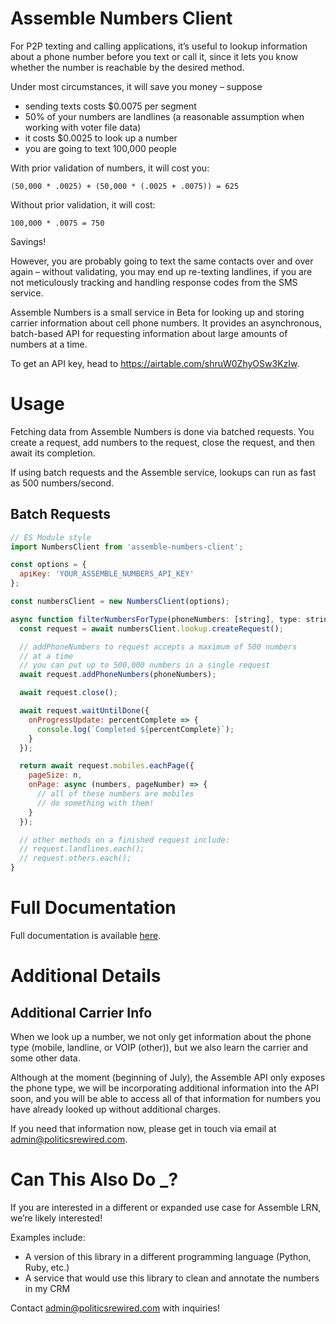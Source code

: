 # Assemble Numbers Client

For P2P texting and calling applications, it’s useful to lookup information about a phone number before you text or call it, since it lets you know whether the number is reachable by the desired method.

Under most circumstances, it will save you money – suppose

- sending texts costs \$0.0075 per segment
- 50% of your numbers are landlines (a reasonable assumption when working with voter file data)
- it costs \$0.0025 to look up a number
- you are going to text 100,000 people

With prior validation of numbers, it will cost you:

    (50,000 * .0025) + (50,000 * (.0025 + .0075)) = 625

Without prior validation, it will cost:

    100,000 * .0075 = 750

Savings!

However, you are probably going to text the same contacts over and over again – without validating, you may end up re-texting landlines, if you are not meticulously tracking and handling response codes from the SMS service.

Assemble Numbers is a small service in Beta for looking up and storing carrier information about cell phone numbers. It provides an asynchronous, batch-based API for requesting information about large amounts of numbers at a time.

To get an API key, head to https://airtable.com/shruW0ZhyOSw3KzIw.

# Usage

Fetching data from Assemble Numbers is done via batched requests. You create a request, add numbers to the request, close the request, and then await its completion.

If using batch requests and the Assemble service, lookups can run as fast as 500 numbers/second.

## Batch Requests

```javascript
// ES Module style
import NumbersClient from 'assemble-numbers-client';

const options = {
  apiKey: 'YOUR_ASSEMBLE_NUMBERS_API_KEY'
};

const numbersClient = new NumbersClient(options);

async function filterNumbersForType(phoneNumbers: [string], type: string) {
  const request = await numbersClient.lookup.createRequest();

  // addPhoneNumbers to request accepts a maximum of 500 numbers
  // at a time
  // you can put up to 500,000 numbers in a single request
  await request.addPhoneNumbers(phoneNumbers);

  await request.close();

  await request.waitUntilDone({
    onProgressUpdate: percentComplete => {
      console.log(`Completed ${percentComplete}`);
    }
  });

  return await request.mobiles.eachPage({
    pageSize: n,
    onPage: async (numbers, pageNumber) => {
      // all of these numbers are mobiles
      // do something with them!
    }
  });

  // other methods on a finished request include:
  // request.landlines.each();
  // request.others.each();
}
```

# Full Documentation

Full documentation is available [here](https://politics-rewired.github.io/numbers-client/).

# Additional Details

## Additional Carrier Info

When we look up a number, we not only get information about the phone type (mobile, landline, or VOIP (other)), but we also learn the carrier and some other data.

Although at the moment (beginning of July), the Assemble API only exposes the phone type, we will be incorporating additional information into the API soon, and you will be able to access all of that information for numbers you have already looked up without additional charges.

If you need that information now, please get in touch via email at admin@politicsrewired.com.

# Can This Also Do **\_**?

If you are interested in a different or expanded use case for Assemble LRN, we’re likely interested!

Examples include:

- A version of this library in a different programming language (Python, Ruby, etc.)
- A service that would use this library to clean and annotate the numbers in my CRM

Contact admin@politicsrewired.com with inquiries!

